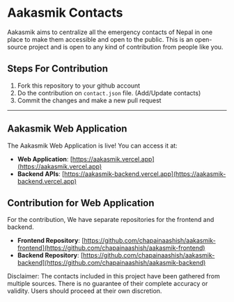 # Aakasmik Contacts

Aakasmik aims to centralize all the emergency contacts of Nepal in one place to make them accessible and open to the public. This is an open-source project and is open to any kind of contribution from people like you.

<h2> Steps For Contribution</h2>

1.  Fork this repository to your github account
2.  Do the contribution on `contact.json` file. (Add/Update contacts)
3.  Commit the changes and make a new pull request



---

<h2> Aakasmik Web Application</h2>

The Aakasmik Web Application is live! You can access it at:

- **Web Application**: [https://aakasmik.vercel.app](https://aakasmik.vercel.app)
- **Backend APIs**: [https://aakasmik-backend.vercel.app](https://aakasmik-backend.vercel.app)

<h2> Contribution for  Web Application</h2>

For the contribution, We have separate repositories for the frontend and backend.

- **Frontend Repository**: [https://github.com/chapainaashish/aakasmik-frontend](https://github.com/chapainaashish/aakasmik-frontend)
- **Backend Repository**: [https://github.com/chapainaashish/aakasmik-backend](https://github.com/chapainaashish/aakasmik-backend)




Disclaimer: The contacts included in this project have been gathered from multiple sources. There is no guarantee of their complete accuracy or validity. Users should proceed at their own discretion.
